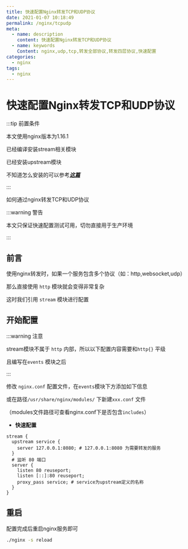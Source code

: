 ```yaml
---
title: 快速配置Nginx转发TCP和UDP协议
date: 2021-01-07 10:18:49
permalink: /nginx/tcpudp
meta:
  - name: description
    content: 快速配置Nginx转发TCP和UDP协议
  - name: keywords
    Content: nginx,udp,tcp,转发全部协议,转发四层协议,快速配置
categories:
  - nginx
tags:
  - nginx
---
```

# 快速配置Nginx转发TCP和UDP协议

:::tip 前置条件

本文使用nginx版本为1.16.1

已经编译安装stream相关模块

已经安装upstream模块

不知道怎么安装的可以参考[***这篇***](https://taixingyiji.com/nginx/linuxbuild/1161)

:::

如何通过nginx转发TCP和UDP协议

<!-- more -->

:::warning 警告

本文只保证快速配置测试可用，切勿直接用于生产环境

:::


## 前言

使用nginx转发时，如果一个服务包含多个协议（如：http,websocket,udp）

那么直接使用 `http` 模块就会变得非常复杂

这时我们引用 `stream` 模块进行配置

## 开始配置

:::warning 注意

stream模块不属于 `http` 内部，所以以下配置内容需要和`http{}` 平级

且编写在`events` 模块之后

:::

修改 `nginx.conf` 配置文件，在`events`模块下方添加如下信息

或在路径`/usr/share/nginx/modules/` 下新建`xxx.conf` 文件

（modules文件路径可查看nginx.conf下是否包含`includes`）

* **快速配置**

```properties
stream { 
  upstream service {
  	server 127.0.0.1:8080; # 127.0.0.1:8080 为需要转发的服务
  }
  # 监听 80 端口
  server { 
    listen 80 reuseport; 
    listen [::]:80 reuseport; 
    proxy_pass service; # service为upstream定义的名称
  }
}
```

## 重启

配置完成后重启nginx服务即可

```bash
./nginx -s reload
```




